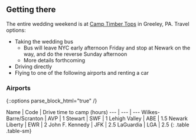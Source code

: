 ## Getting there

The entire wedding weekend is at [Camp Timber Tops](https://goo.gl/maps/y4kaPXRxMxT2) in Greeley, PA. Travel options:

* Taking the wedding bus
    * Bus will leave NYC early afternoon Friday and stop at Newark on the way, and do the reverse Sunday afternoon
    *  More details forthcoming
* Driving directly
* Flying to one of the following airports and renting a car

### Airports

{::options parse_block_html="true" /}
<div class="row">
<div class="col-lg-8">
Name | Code | Drive time to camp (hours)
--- | --- | ---
Wilkes-Barre/Scranton | AVP | 1
Stewart | SWF | 1
Lehigh Valley | ABE | 1.5
Newark Liberty | EWR | 2
John F. Kennedy | JFK | 2.5
LaGuardia | LGA | 2.5
{: .table .table-sm}
</div>
</div>
